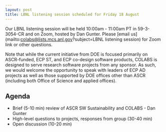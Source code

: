 ```yaml
---
layout: post
title: LBNL listening session scheduled for Friday 18 August
---
```


Our LBNL listening session will be held 10:00am - 11:00am PT in 59-3-3054-CR and on Zoom, hosted by Dan Gunter.  Please [email us](mailto:colabs@lists.mcs.anl.gov?subject=LBNL listening session) for Zoom link or other questions.

Note that while the current initiative from DOE is focused primarily on ASCR-funded, ECP ST, and ECP co-design software products, COLABS is designed to serve research software projects from any sponsor.  As such, we would welcome the opportunity to speak with leaders of ECP AD projects as well as those supported by DOE offices other than ASCR (including both Office of Science and applied offices).

## Agenda

- Brief (5-10 min) review of ASCR SW Sustainability and COLABS - Dan Gunter
- High-level questions to projects, responses from group (30-40 min)
- Open discussion (10-20 min)
